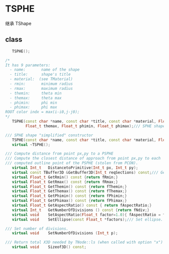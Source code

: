 <!-- TSPHE.md --- 
;; 
;; Description: 
;; Author: Hongyi Wu(吴鸿毅)
;; Email: wuhongyi@qq.com 
;; Created: 六 1月 13 16:17:58 2018 (+0800)
;; Last-Updated: 六 1月 13 16:23:31 2018 (+0800)
;;           By: Hongyi Wu(吴鸿毅)
;;     Update #: 2
;; URL: http://wuhongyi.cn -->

# TSPHE

继承 TShape



## class

```cpp
   TSPHE();

/*
It has 9 parameters:
  - name:       name of the shape
  - title:      shape's title
  - material:  (see TMaterial)
  - rmin:       minimum radius
  - rmax:       maximum radius
  - themin:     theta min
  - themax:     theta max
  - phimin:     phi min
  - phimax:     phi max
ROOT color indx = max(i-i0,j-j0);
*/
   TSPHE(const char *name, const char *title, const char *material, Float_t rmin, Float_t rmax, Float_t themin,
         Float_t themax, Float_t phimin, Float_t phimax);/// SPHE shape normal constructor

/// SPHE shape "simplified" constructor
   TSPHE(const char *name, const char *title, const char *material, Float_t rmax);
   virtual ~TSPHE();

/// Compute distance from point px,py to a PSPHE
/// Compute the closest distance of approach from point px,py to each
/// computed outline point of the PSPHE (stolen from PCON).
   virtual Int_t   DistancetoPrimitive(Int_t px, Int_t py);
   virtual const TBuffer3D &GetBuffer3D(Int_t reqSections) const;/// Get buffer 3d.
   virtual Float_t GetRmin() const {return fRmin;}
   virtual Float_t GetRmax() const {return fRmax;}
   virtual Float_t GetThemin() const {return fThemin;}
   virtual Float_t GetThemax() const {return fThemax;}
   virtual Float_t GetPhimin() const {return fPhimin;}
   virtual Float_t GetPhimax() const {return fPhimax;}
   virtual Float_t GetAspectRatio() const { return fAspectRatio;}
   virtual Int_t   GetNumberOfDivisions () const {return fNdiv;}
   virtual void    SetAspectRatio(Float_t factor=1.0){ fAspectRatio = factor; MakeTableOfCoSin();}
   virtual void    SetEllipse(const Float_t *factors);/// Set ellipse.

/// Set number of divisions.
   virtual void    SetNumberOfDivisions (Int_t p);

/// Return total X3D needed by TNode::ls (when called with option "x")
   virtual void    Sizeof3D() const;
```


<!-- TSPHE.md ends here -->

